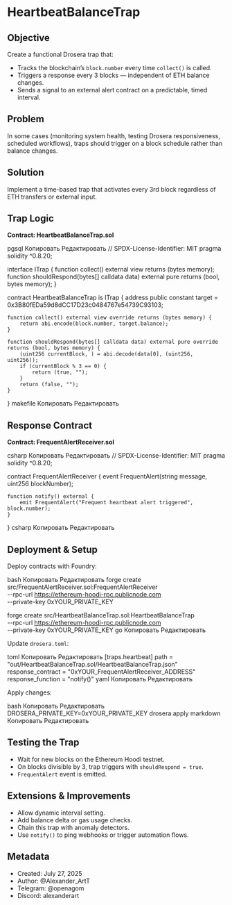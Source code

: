# HeartbeatBalanceTrap

## Objective
Create a functional Drosera trap that:
- Tracks the blockchain’s `block.number` every time `collect()` is called.
- Triggers a response every 3 blocks — independent of ETH balance changes.
- Sends a signal to an external alert contract on a predictable, timed interval.

## Problem
In some cases (monitoring system health, testing Drosera responsiveness, scheduled workflows), traps should trigger on a block schedule rather than balance changes.

## Solution
Implement a time-based trap that activates every 3rd block regardless of ETH transfers or external input.

## Trap Logic

**Contract: HeartbeatBalanceTrap.sol**

pgsql
Копировать
Редактировать
// SPDX-License-Identifier: MIT
pragma solidity ^0.8.20;

interface ITrap {
    function collect() external view returns (bytes memory);
    function shouldRespond(bytes[] calldata data) external pure returns (bool, bytes memory);
}

contract HeartbeatBalanceTrap is ITrap {
    address public constant target = 0x3B80fEDa59d8dCC17D23c0484767e54739C93103;

    function collect() external view override returns (bytes memory) {
        return abi.encode(block.number, target.balance);
    }

    function shouldRespond(bytes[] calldata data) external pure override returns (bool, bytes memory) {
        (uint256 currentBlock, ) = abi.decode(data[0], (uint256, uint256));
        if (currentBlock % 3 == 0) {
            return (true, "");
        }
        return (false, "");
    }
}
makefile
Копировать
Редактировать

## Response Contract

**Contract: FrequentAlertReceiver.sol**

csharp
Копировать
Редактировать
// SPDX-License-Identifier: MIT
pragma solidity ^0.8.20;

contract FrequentAlertReceiver {
    event FrequentAlert(string message, uint256 blockNumber);

    function notify() external {
        emit FrequentAlert("Frequent heartbeat alert triggered", block.number);
    }
}
csharp
Копировать
Редактировать

## Deployment & Setup

Deploy contracts with Foundry:

bash
Копировать
Редактировать
forge create src/FrequentAlertReceiver.sol:FrequentAlertReceiver \
  --rpc-url https://ethereum-hoodi-rpc.publicnode.com \
  --private-key 0xYOUR_PRIVATE_KEY

forge create src/HeartbeatBalanceTrap.sol:HeartbeatBalanceTrap \
  --rpc-url https://ethereum-hoodi-rpc.publicnode.com \
  --private-key 0xYOUR_PRIVATE_KEY
go
Копировать
Редактировать

Update `drosera.toml`:

toml
Копировать
Редактировать
[traps.heartbeat]
path = "out/HeartbeatBalanceTrap.sol/HeartbeatBalanceTrap.json"
response_contract = "0xYOUR_FrequentAlertReceiver_ADDRESS"
response_function = "notify()"
yaml
Копировать
Редактировать

Apply changes:

bash
Копировать
Редактировать
DROSERA_PRIVATE_KEY=0xYOUR_PRIVATE_KEY drosera apply
markdown
Копировать
Редактировать

## Testing the Trap
- Wait for new blocks on the Ethereum Hoodi testnet.
- On blocks divisible by 3, trap triggers with `shouldRespond = true`.
- `FrequentAlert` event is emitted.

## Extensions & Improvements
- Allow dynamic interval setting.
- Add balance delta or gas usage checks.
- Chain this trap with anomaly detectors.
- Use `notify()` to ping webhooks or trigger automation flows.

## Metadata
- Created: July 27, 2025
- Author: @Alexander_ArtT
- Telegram: @openagom
- Discord: alexanderart
